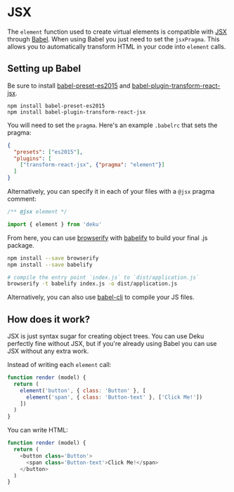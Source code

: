 # JSX

The `element` function used to create virtual elements is compatible with [JSX] through [Babel]. When using Babel you just need to set the `jsxPragma`. This allows you to automatically transform HTML in your code into `element` calls.

[JSX]: https://facebook.github.io/jsx/
[Babel]: https://babeljs.io

## Setting up Babel

Be sure to install [babel-preset-es2015](http://babeljs.io/docs/plugins/preset-es2015/) and [babel-plugin-transform-react-jsx](https://babeljs.io/docs/plugins/transform-react-jsx/).

```
npm install babel-preset-es2015
npm install babel-plugin-transform-react-jsx
```

You will need to set the `pragma`. Here's an example `.babelrc` that sets the pragma:

```json
{
  "presets": ["es2015"],
  "plugins": [
    ["transform-react-jsx", {"pragma": "element"}]
  ]
}
```

Alternatively, you can specify it in each of your files with a `@jsx` pragma comment:

```js
/** @jsx element */

import { element } from 'deku'
```

From here, you can use [browserify] with [babelify] to build your final .js package.

```sh
npm install --save browserify
npm install --save babelify

# compile the entry point `index.js` to `dist/application.js`
browserify -t babelify index.js -o dist/application.js
```

Alternatively, you can also use [babel-cli] to compile your JS files.

[browserify]: https://www.npmjs.com/package/browserify
[babelify]: https://www.npmjs.com/package/babelify
[babel-cli]: https://www.npmjs.com/package/babel-cli

## How does it work?

JSX is just syntax sugar for creating object trees. You can use Deku perfectly fine without JSX, but if you're already using Babel you can use JSX without any extra work.

Instead of writing each `element` call:

```js
function render (model) {
  return (
    element('button', { class: 'Button' }, [
      element('span', { class: 'Button-text' }, ['Click Me!'])
    ])
  )
}
```

You can write HTML:

```js
function render (model) {
  return (
    <button class='Button'>
      <span class='Button-text'>Click Me!</span>
    </button>
  )
}
```
